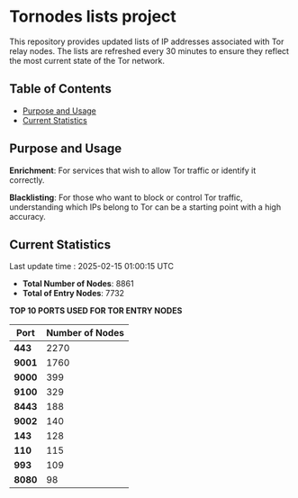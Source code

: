# Tornodes lists project

This repository provides updated lists of IP addresses associated with Tor relay nodes. The lists are refreshed every 30 minutes to ensure they reflect the most current state of the Tor network.

## Table of Contents

- [Purpose and Usage](#purpose-and-usage)
- [Current Statistics](#current-statistics)


## Purpose and Usage

**Enrichment**: For services that wish to allow Tor traffic or identify it correctly.

**Blacklisting**: For those who want to block or control Tor traffic, understanding which IPs belong to Tor can be a starting point with a high accuracy.

## Current Statistics

Last update time : 2025-02-15 01:00:15 UTC

- **Total Number of Nodes**: 8861
- **Total of Entry Nodes**: 7732

**TOP 10 PORTS USED FOR TOR ENTRY NODES**

| **Port** | **Number of Nodes** |
|------|-----------------|
| **443**   | 2270  |
| **9001**   | 1760  |
| **9000**   | 399  |
| **9100**   | 329  |
| **8443**   | 188  |
| **9002**   | 140  |
| **143**   | 128  |
| **110**   | 115  |
| **993**   | 109  |
| **8080**   | 98  |

